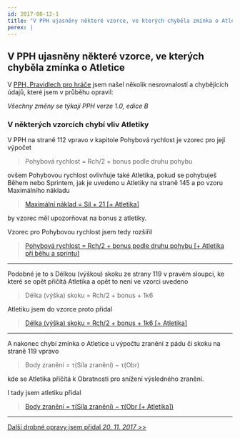 ```yaml
---
id: 2017-08-12-1
title: "V PPH ujasněny některé vzorce, ve kterých chyběla zmínka o Atletice"
perex: |
---
```


## V PPH ujasněny některé vzorce, ve kterých chyběla zmínka o Atletice

V [PPH, Pravidlech pro hráče](https://pph.drdplus.info/?trial=1) jsem našel několik nesrovnalostí a chybějících údajů, které jsem v průběhu opravil:

*Všechny změny se týkají PPH verze 1.0, edice B*

### V některých vzorcích chybí vliv Atletiky

V PPH na straně 112 vpravo v kapitole Pohybová rychlost je vzorec pro její výpočet
> Pohybová rychlost = Rch/2 + bonus podle druhu pohybu

ovšem Pohybovou rychlost ovlivňuje také Atletika, pokud se pohybuješ Během nebo Sprintem,
jak je uvedeno u Atletiky na straně 145 a po vzoru Maximálního nákladu
> [Maximální náklad = Sil + 21 [+ Atletika]](https://pph.drdplus.info/?trial=1#vypocet_maximalniho_nakladu)

by vzorec měl upozorňovat na bonus z atletiky.

Vzorec pro Pohybovou rychlost jsem tedy rozšířil
> [Pohybová rychlost = Rch/2 + bonus podle druhu pohybu [+ Atletika při běhu a sprintu]](https://pph.drdplus.info/?trial=1#vypocet_pohybove_rychlosti)

---

Podobné je to s Délkou (výškou) skoku ze strany 119 v pravém sloupci, ke které se opět přičítá Atletika a opět to není
ve vzorci uvedeno
> Délka (výška) skoku = Rch/2 + bonus + 1k6

Atletiku jsem do vzorce proto přidal

> [Délka (výška) skoku = Rch/2 + bonus + 1k6 [+ Atletika]](https://pph.drdplus.info/?trial=1#vypocet_delky_a_vysky_skoku)

---

A nakonec chybí zmínka o Atletice u výpočtu zranění z pádu či skoku na straně 119 vpravo
> Body zranění = τ(Síla zranění) − τ(Obr)

kde se Atletika přičítá k Obratnosti pro snížení výsledného zranění.

I tady jsem atletiku přidal
> [Body zranění = τ(Síla zranění) − τ(Obr [+ Atletika])](https://pph.drdplus.info/?trial=1#vypocet_zraneni_pri_padu)

---

[Další drobné opravy jsem přidal *20. 11. 2017* >>](2017-11-20-v_pph_zopakovano_ze_vyznacny_smysl_je_nepouzitelny_pri_automatickem_a_zbeznem_hledani.md)
